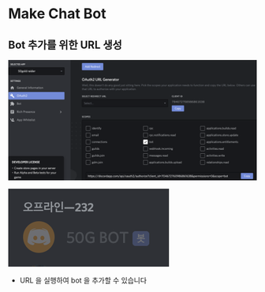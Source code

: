 # Make Chat Bot

## Bot 추가를 위한 URL 생성

![OAuth2 URL Generator](./image/2020-04-28-22-12-53.png)

![check joined bot](./image/2020-04-28-22-17-42.png)

- URL 을 실행하여 bot 을 추가할 수 있습니다